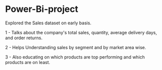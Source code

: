 # Power-Bi-project
Explored the Sales dataset on early basis.

1 - Talks about the company's total sales, quantity, average delivery days, and order returns.

2 - Helps Understanding sales by segment and by market area wise.

3 - Also educating on which products are top performing and which products are on least.
